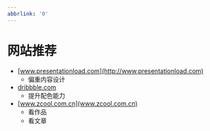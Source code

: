 ```yaml
---
abbrlink: '0'
---
```

# 网站推荐
* [www.presentationload.com](http://www.presentationload.com)
    * 偏重内容设计
* [dribbble.com](http://dribbble.com)
    * 提升配色能力
* [www.zcool.com.cn](www.zcool.com.cn)
    * 看作品
    * 看文章